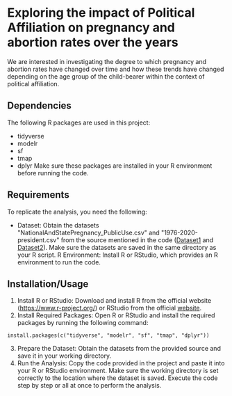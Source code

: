 # Exploring the impact of Political Affiliation on pregnancy and abortion rates over the years

We are interested in investigating the degree to which pregnancy and abortion rates have changed over time and how these trends have changed depending on the age group of the child-bearer within the context of political affiliation.

## Dependencies
The following R packages are used in this project:
* tidyverse
* modelr
* sf
* tmap
* dplyr
Make sure these packages are installed in your R environment before running the code.

## Requirements
To replicate the analysis, you need the following:
* Dataset: Obtain the datasets "NationalAndStatePregnancy_PublicUse.csv" and "1976-2020-president.csv" from the source mentioned in the code ([Dataset1](https://osf.io/td7mk) and [Dataset2](https://dataverse.harvard.edu/dataset.xhtml?persistentId=doi:10.7910/DVN/42MVDX)). Make sure the datasets are saved in the same directory as your R script.
R Environment: Install R or RStudio, which provides an R environment to run the code.

## Installation/Usage
1. Install R or RStudio: Download and install R from the official website (https://www.r-project.org/) or RStudio from the official [website](https://www.rstudio.com/products/rstudio/download/).
2. Install Required Packages: Open R or RStudio and install the required packages by running the following command:
```
install.packages(c("tidyverse", "modelr", "sf", "tmap", "dplyr"))
```
3. Prepare the Dataset: Obtain the datasets from the provided source and save it in your working directory.
4. Run the Analysis: Copy the code provided in the project and paste it into your R or RStudio environment. Make sure the working directory is set correctly to the location where the dataset is saved. Execute the code step by step or all at once to perform the analysis.

